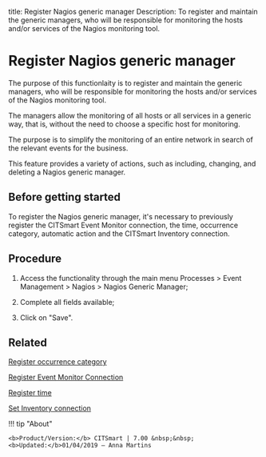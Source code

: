 title: Register Nagios generic manager
Description: To register and maintain the generic managers, who will be responsible for monitoring the hosts and/or services of the Nagios monitoring tool.
# Register Nagios generic manager

The purpose of this functionlaity is to register and maintain the generic
managers, who will be responsible for monitoring the hosts and/or services of
the Nagios monitoring tool.

The managers allow the monitoring of all hosts or all services in a generic way,
that is, without the need to choose a specific host for monitoring.

The purpose is to simplify the monitoring of an entire network in search of the
relevant events for the business.

This feature provides a variety of actions, such as including, changing, and
deleting a Nagios generic manager.

Before getting started
--------------------------

To register the Nagios generic manager, it's necessary to previously register
the CITSmart Event Monitor connection, the time, occurrence category, automatic
action and the CITSmart Inventory connection.

Procedure
-------------

1.  Access the functionality through the main menu Processes \> Event Management
    \> Nagios \> Nagios Generic Manager;

2.  Complete all fields available;

3.  Click on "Save".

Related
-------

[Register occurrence category](/en-us/citsmart-7/processes/event/configuration/register-occurence-category.html)

[Register Event Monitor Connection](/en-us/citsmart-7/processes/event/configuration/register-event-monitor-connection.html)

[Register time](/en-us/citsmart-7/processes/event/configuration/register-time.html)

[Set Inventory connection](/en-us/citsmart-7/processes/event/configuration/set-inventory-connection.html)


!!! tip "About"

    <b>Product/Version:</b> CITSmart | 7.00 &nbsp;&nbsp;
    <b>Updated:</b>01/04/2019 – Anna Martins
